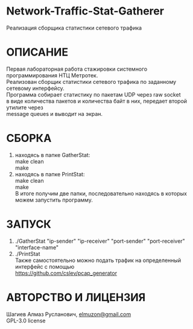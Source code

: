 # Network-Traffic-Stat-Gatherer
 Реализация сборщика статистики сетевого трафика  
# ОПИСАНИЕ 
Первая лабораторная работа стажировки системного программирования НТЦ Метротек.  
Реализован сборщик статистики сетевого трафика по заданному сетевому интерфейсу.  
Программа собирает статистику по пакетам UDP через raw socket  
в виде количества пакетов и количества байт в них, передает второй утилите через  
message queues и выводит на экран.  
# СБОРКА
1.  находясь в папке GatherStat:  
    make clean  
    make  
2.  находясь в папке PrintStat:  
    make clean  
    make  
В итоге получим две папки, последовательно находясь в которых можем запустить программу.  
# ЗАПУСК
1. ./GatherStat "ip-sender" "ip-receiver" "port-sender" "port-receiver" "interface-name"  
2. ./PrintStat  
Также самостоятельно можно подать трафик на определенный интерфейс с помощью  
https://github.com/cslev/pcap_generator  
# АВТОРСТВО И ЛИЦЕНЗИЯ
Шагиев Алмаз Русланович, elmuzon@gmail.com  
GPL-3.0 license
